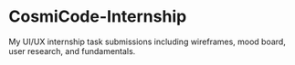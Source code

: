 # CosmiCode-Internship
My UI/UX internship task submissions including wireframes, mood board, user research, and fundamentals.
